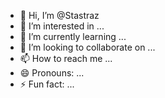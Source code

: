 - 👋 Hi, I’m @Stastraz
- 👀 I’m interested in ...
- 🌱 I’m currently learning ...
- 💞️ I’m looking to collaborate on ...
- 📫 How to reach me ...
- 😄 Pronouns: ...
- ⚡ Fun fact: ...

<!---
Stastraz/Stastraz is a ✨ special ✨ repository because its `README.md` (this file) appears on your GitHub profile.
You can click the Preview link to take a look at your changes.
--->
